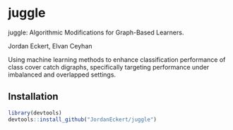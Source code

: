 juggle
=====

juggle: Algorithmic Modifications for Graph-Based Learners.

Jordan Eckert, Elvan Ceyhan

Using machine learning methods to enhance classification performance of class cover catch digraphs, specifically targeting performance under imbalanced and overlapped settings. 

Installation
------------

``` r
library(devtools)
devtools::install_github("JordanEckert/juggle")
```
